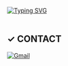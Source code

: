 
[![Typing SVG](https://readme-typing-svg.herokuapp.com/?color=f0f6fc&lines=Hello%20I'm%20Hardy&font=Redressed&size=40)](https://git.io/typing-svg)
<br></br>

## ✓ CONTACT

[![Gmail](https://img.shields.io/badge/Gmail-EA4335.svg?&style=for-the-badge&logo=Gmail&logoColor=white)](mailto:dev.hardy716@gmail.com)
<br>
